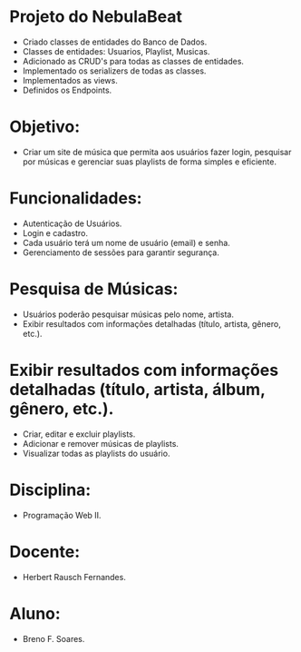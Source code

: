 # Projeto do NebulaBeat

* Criado classes de entidades do Banco de Dados.
* Classes de entidades: Usuarios, Playlist, Musicas.
* Adicionado as CRUD's para todas as classes de entidades.
* Implementado os serializers de todas as classes.
* Implementados as views.
* Definidos os Endpoints.

# Objetivo:

* Criar um site de música que permita aos usuários fazer login, pesquisar por músicas e gerenciar suas playlists de forma simples e eficiente.

# Funcionalidades:

* Autenticação de Usuários.
* Login e cadastro.
* Cada usuário terá um nome de usuário (email) e senha. 
* Gerenciamento de sessões para garantir segurança.

# Pesquisa de Músicas:

* Usuários poderão pesquisar músicas pelo nome, artista.
* Exibir resultados com informações detalhadas (título, artista, gênero, etc.).

# Exibir resultados com informações detalhadas (título, artista, álbum, gênero, etc.).

* Criar, editar e excluir playlists.
* Adicionar e remover músicas de playlists.
* Visualizar todas as playlists do usuário.


# Disciplina:

* Programação Web II.

# Docente:

* Herbert Rausch Fernandes.

# Aluno:

* Breno F. Soares. 


